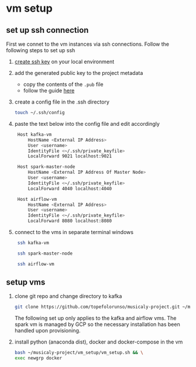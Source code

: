 # vm setup

## set up ssh connection

First we connet to the vm instances via ssh connections. Follow the following steps to set up ssh

1. [create ssh key](https://cloud.google.com/compute/docs/connect/create-ssh-keys) on your local environment

2. add the generated public key to the project metadata
   - copy the contents of the `.pub` file
   - follow the guide [here](https://cloud.google.com/compute/docs/connect/add-ssh-keys#add_ssh_keys_to_project_metadata)

3. create a config file in the .ssh directory
   ```bash
   touch ~/.ssh/config
   ```

4. paste the text below into the config file and edit accordingly
   ```bash
    Host kafka-vm
        HostName <External IP Address>
        User <username>
        IdentityFile <~/.ssh/private_keyfile>
        LocalForward 9021 localhost:9021

    Host spark-master-node
        HostName <External IP Address Of Master Node>
        User <username>
        IdentityFile <~/.ssh/private_keyfile>
        LocalForward 4040 localhost:4040

    Host airflow-vm
        HostName <External IP Address>
        User <username>
        IdentityFile <~/.ssh/private_keyfile>
        LocalForward 8080 localhost:8080
   ```

5. connect to the vms in separate terminal windows
   ```bash
    ssh kafka-vm
   ```

   ```bash
    ssh spark-master-node
   ```

   ```bash
    ssh airflow-vm
   ```

## setup vms

1. clone git repo and change directory to kafka
    ```bash
    git clone https://github.com/topefolorunso/musicaly-project.git ~/musicaly-project
    ```
    The following set up only applies to the kafka and airflow vms. The spark vm is managed by GCP so the necessary installation has been handled upon provisioning.

2. install python (anaconda dist), docker and docker-compose in the vm
    ```bash
    bash ~/musicaly-project/vm_setup/vm_setup.sh && \
    exec newgrp docker
    ```